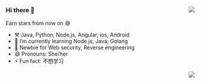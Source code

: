 ### Hi there 👋  <img align="right" src="https://github-readme-stats.vercel.app/api?username=leihehehe&show_icons=true&theme=radical">

Earn stars from now on 😅 

- ⚒️ Java, Python, Node.js, Angular, ios, Android
- 🌱 I’m currently learning Node.js, Java, Golang
- 💪 Newbie for Web security, Reverse engineering
- 😄 Pronouns: She/her
- ⚡ Fun fact: 不想学习

<img align="right" src="https://github-readme-stats.vercel.app/api/top-langs/?username=leihehehe&theme=dark&layout=compact">

